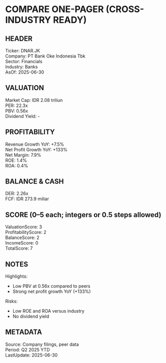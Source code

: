 # COMPARE ONE-PAGER (CROSS-INDUSTRY READY)

## HEADER
Ticker: DNAR.JK  
Company: PT Bank Oke Indonesia Tbk  
Sector: Financials  
Industry: Banks  
AsOf: 2025-06-30

## VALUATION
Market Cap: IDR 2.08 triliun  
PER: 22.3x  
PBV: 0.56x  
Dividend Yield: -

## PROFITABILITY
Revenue Growth YoY: +7.5%  
Net Profit Growth YoY: +133%  
Net Margin: 7.9%  
ROE: 1.4%  
ROA: 0.4%

## BALANCE & CASH
DER: 2.26x  
FCF: IDR 273.9 miliar

## SCORE (0–5 each; integers or 0.5 steps allowed)
ValuationScore: 3  
ProfitabilityScore: 2  
BalanceScore: 2  
IncomeScore: 0  
TotalScore: 7

## NOTES
Highlights:
- Low PBV at 0.56x compared to peers
- Strong net profit growth YoY (+133%)

Risks:
- Low ROE and ROA versus industry
- No dividend yield

## METADATA
Source: Company filings, peer data  
Period: Q2 2025 YTD  
LastUpdate: 2025-06-30